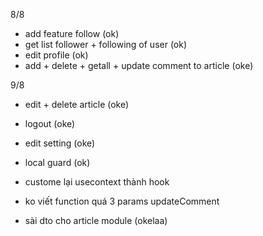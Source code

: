 8/8

- add feature follow (ok)
- get list follower + following of user (ok)
- edit profile (ok)
- add + delete + getall + update comment to article (oke)

9/8

- edit + delete article (oke)
- logout (oke)
- edit setting (oke)
- local guard (ok)
- custome lại usecontext thành hook

- ko viết function quá 3 params updateComment
- sài dto cho article module (okelaa)
